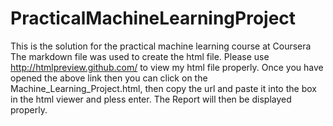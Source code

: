 # PracticalMachineLearningProject
This is the solution for the practical machine learning course at Coursera
The markdown file was used to create the html file.
Please use http://htmlpreview.github.com/ to view my html file properly.
Once you have opened the above link then you can click on the Machine_Learning_Project.html, then copy the url and paste it into the box in the html viewer and pless enter. The Report will then be displayed properly.
